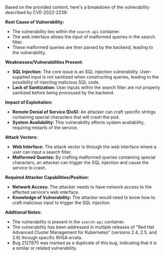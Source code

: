 Based on the provided content, here's a breakdown of the vulnerability described by CVE-2022-2238:

**Root Cause of Vulnerability:**
- The vulnerability lies within the `search-api` container.
- The web interface allows the input of malformed queries in the search filter.
- These malformed queries are then parsed by the backend, leading to the vulnerability.

**Weaknesses/Vulnerabilities Present:**
- **SQL Injection:** The core issue is an SQL injection vulnerability. User-supplied input is not sanitized when constructing queries, leading to the possibility of injecting malicious SQL code.
- **Lack of Sanitization:** User inputs within the search filter are not properly sanitized before being processed by the backend.

**Impact of Exploitation:**
- **Remote Denial of Service (DoS):** An attacker can craft specific strings containing special characters that will crash the pod.
- **System Availability:** This vulnerability affects system availability, requiring restarts of the service.

**Attack Vectors:**
- **Web Interface:** The attack vector is through the web interface where a user can input a search filter.
- **Malformed Queries:** By crafting malformed queries containing special characters, an attacker can trigger the SQL injection and cause the service to crash.

**Required Attacker Capabilities/Position:**
- **Network Access:** The attacker needs to have network access to the affected service's web interface.
- **Knowledge of Vulnerability:** The attacker would need to know how to craft malicious input to trigger the SQL injection.

**Additional Notes:**
- The vulnerability is present in the `search-api` container.
- The vulnerability has been addressed in multiple releases of "Red Hat Advanced Cluster Management for Kubernetes" (versions 2.4, 2.5, and 2.6) through specific RHSA errata.
- Bug 2127870 was marked as a duplicate of this bug, indicating that it is a similar or related vulnerability.